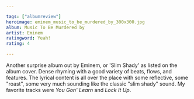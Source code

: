 ```yaml
---

tags: ["albumreview"]
heroimage: eminem_music_to_be_murdered_by_300x300.jpg
album: Music To Be Murdered by
artist: Eminem
ratingword: Yeah!
rating: 4

---
```


Another surprise album out by Eminem, or 'Slim Shady' as listed on the album cover. Dense rhyming with a good variety of beats, flows, and features. The lyrical content is all over the place with some reflective, some "roast", some very much sounding like the classic "slim shady" sound. My favorite tracks were *You Gon' Learn* and *Lock It Up*.
